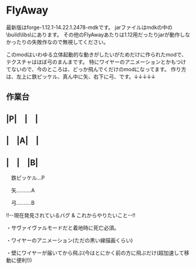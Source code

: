 # FlyAway
最新版はforge-1.12.1-14.22.1.2478-mdkです。
jarファイルはmdkの中の\build\libs\にあります。
その他のFlyAwayあたりは1.12用だったりjarが動作しなかったりの失敗作なので無視してください。

このmodはいわゆる立体起動的な動きがしたいがためだけに作られたmodで、テクスチャはほぼ弓のまんまです。
特にワイヤーのアニメーションとかもつけてないので、今のところは、どっか飛んでくだけのmodになってます。
作り方は、左上に鉄ピッケル、真ん中に矢、右下に弓、です。↓↓↓↓↓

作業台
-------
|P|　|　|
-------
|　|A|　|
-------
|　|　|B|
-------

　鉄ピッケル...P
 
　矢..........A
 
　弓..........B
 
 
 !!--現在発見されているバグ & これからやりたいこと--!!

・サヴァイヴァルモードだと着地時に死亡必須。

・ワイヤーのアニメーション(ただの黒い線描画くらい)

・壁にワイヤーが届いてから飛ぶ(今はとにかく前の方に飛ぶだけ(超加速して移動に便利!))
